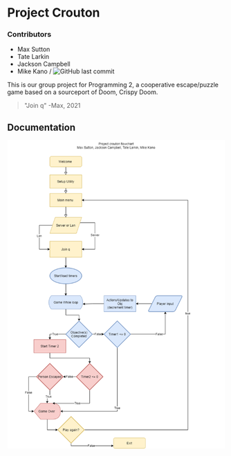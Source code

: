 # Project Crouton
### Contributors
  * Max Sutton
  * Tate Larkin
  * Jackson Campbell
  * Mike Kano
/
![GitHub last commit](https://img.shields.io/github/last-commit/HoldMyTyr/Programming2GroupProject2)

This is our group project for Programming 2, a cooperative escape/puzzle game based on a sourceport of Doom, Crispy Doom.
> "Join q" -Max, 2021
## Documentation

![image](res/ProjectCrouton.png)


